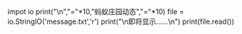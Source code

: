 impot io
print("\n","="*10,"蚂蚁庄园动态","="*10)
file = io.StringIO('message.txt','r')
print("\n即将显示......\n")
print(file.read())
